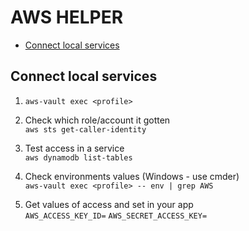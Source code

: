 
# AWS HELPER

 - [Connect local services](#connect-local-services)

## Connect local services
  
 1. `aws-vault exec <profile>`
 
 2. Check which role/account it gotten \
	`aws sts get-caller-identity`
	
 3. Test access in a service \
	`aws dynamodb list-tables`
	
 5. Check environments values (Windows - use cmder) \
	`aws-vault exec <profile> -- env | grep AWS`
	
 4. Get values of access and set in your app \
 	`AWS_ACCESS_KEY_ID=`
	`AWS_SECRET_ACCESS_KEY=`
